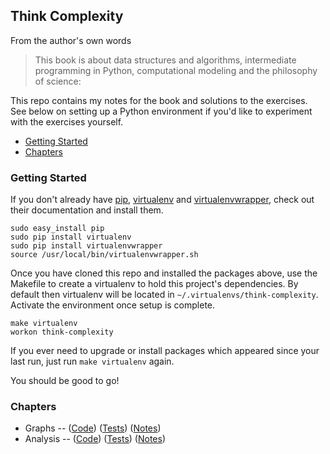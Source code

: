 ## Think Complexity
From the author's own words
> This book is about data structures and algorithms, intermediate programming in Python, computational modeling and the philosophy of science:

This repo contains my notes for the book and solutions to the exercises. See below on setting up a Python environment if you'd like to experiment with the exercises yourself.

* [Getting Started](#getting-started)
* [Chapters](#exercises)

### Getting Started
If you don't already have [pip][pip-docs], [virtualenv][venv-docs] and [virtualenvwrapper][venv-wrapper-docs], check out their documentation and install them.
```
sudo easy_install pip
sudo pip install virtualenv
sudo pip install virtualenvwrapper
source /usr/local/bin/virtualenvwrapper.sh
```

Once you have cloned this repo and installed the packages above, use the Makefile to create a virtualenv to hold this project's dependencies. By default then virtualenv will be located in `~/.virtualenvs/think-complexity`. Activate the environment once setup is complete.
```
make virtualenv
workon think-complexity
```

If you ever need to upgrade or install packages which appeared since your last run, just run `make virtualenv` again.

You should be good to go!

### Chapters
* Graphs -- ([Code][Graphs-code]) ([Tests][Graphs-tests]) ([Notes][Graphs-notes])
* Analysis -- ([Code][Analysis-code]) ([Tests][Analysis-tests]) ([Notes][Analysis-notes])

[pip-docs]: http://pip.readthedocs.org/
[venv-docs]: http://docs.python-guide.org/en/latest/dev/virtualenvs/
[venv-wrapper-docs]: http://virtualenvwrapper.readthedocs.org/en/latest/

[Graphs-code]: https://github.com/nezaj/Reference/tree/master/think_complexity/src/graphs
[Analysis-code]: https://github.com/nezaj/Reference/tree/master/think_complexity/src/analysis

[Graphs-tests]: https://github.com/nezaj/Reference/tree/master/think_complexity/src/tests/graphs
[Analysis-tests]: https://github.com/nezaj/Reference/tree/master/think_complexity/src/tests/analysis

[Graphs-notes]: https://github.com/nezaj/Reference/blob/master/think_complexity/notes/graphs_notes.md
[Analysis-notes]: https://github.com/nezaj/Reference/blob/master/think_complexity/notes/analysis_notes.md
